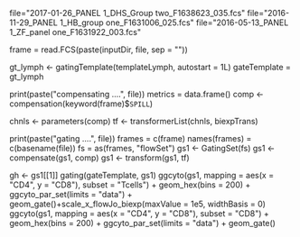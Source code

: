 
file="2017-01-26_PANEL 1_DHS_Group two_F1638623_035.fcs"
file="2016-11-29_PANEL 1_HB_group one_F1631006_025.fcs"
file="2016-05-13_PANEL 1_ZF_panel one_F1631922_003.fcs"

frame = read.FCS(paste(inputDir, file, sep = ""))

gt_lymph <-
    gatingTemplate(templateLymph, autostart = 1L)
    gateTemplate = gt_lymph
    
print(paste("compensating ....", file))
metrics = data.frame()
comp <- compensation(keyword(frame)$`SPILL`)

chnls <- parameters(comp)
tf <- transformerList(chnls, biexpTrans)

print(paste("gating ....", file))
frames = c(frame)
names(frames) = c(basename(file))
fs =  as(frames, "flowSet")
gs1 <- GatingSet(fs)
gs1 <- compensate(gs1, comp)
gs1 <- transform(gs1, tf)

gh <- gs1[[1]]
gating(gateTemplate, gs1)
 ggcyto(gs1,
              mapping = aes(x = "CD4", y = "CD8"),
              subset = "Tcells") +
    geom_hex(bins = 200) + ggcyto_par_set(limits = "data") + geom_gate()+scale_x_flowJo_biexp(maxValue = 1e5, widthBasis = 0)
   ggcyto(gs1,
              mapping = aes(x = "CD4", y = "CD8"),
              subset = "CD8") +
    geom_hex(bins = 200) + ggcyto_par_set(limits = "data") + geom_gate()
  